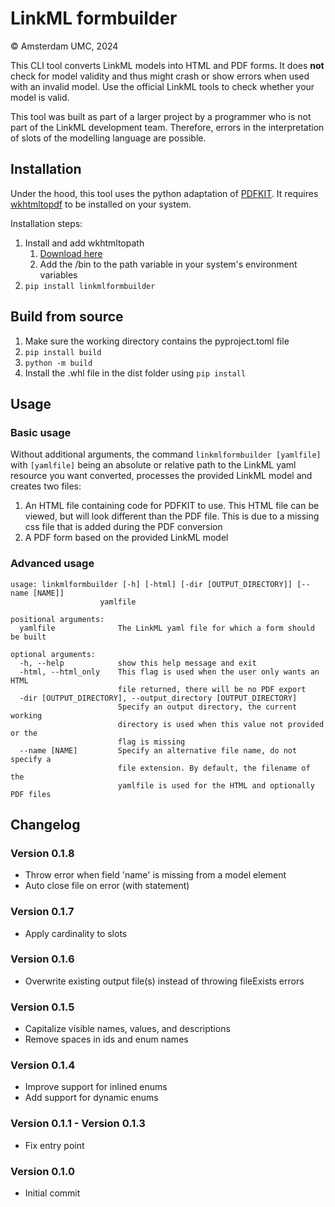 # LinkML formbuilder
&copy; Amsterdam UMC, 2024

This CLI tool converts LinkML models into HTML and PDF forms. It does **not** check for model validity and thus might crash or show errors when used with an invalid model. Use the official LinkML tools to check whether your model is valid. 

This tool was built as part of a larger project by a programmer who is not part of the LinkML development team. Therefore, errors in the interpretation of slots of the modelling language are possible. 

## Installation
Under the hood, this tool uses the python adaptation of [PDFKIT](https://pypi.org/project/pdfkit/). It requires [wkhtmltopdf](https://wkhtmltopdf.org/index.html) to be installed on your system.

Installation steps:
1. Install and add wkhtmltopath
    1. [Download here](https://wkhtmltopdf.org/downloads.html)
    2. Add the /bin to the path variable in your system's environment variables
2. ```pip install linkmlformbuilder```

## Build from source
1. Make sure the working directory contains the pyproject.toml file
2. ```pip install build```
3. ```python -m build```
4. Install the .whl file in the dist folder using ```pip install```

## Usage
### Basic usage
Without additional arguments, the command ```linkmlformbuilder [yamlfile]``` with ```[yamlfile]``` being an absolute or relative path to the LinkML yaml resource you want converted, processes the provided LinkML model and creates two files:
1. An HTML file containing code for PDFKIT to use. This HTML file can be viewed, but will look different than the PDF file. This is due to a missing css file that is added during the PDF conversion
2. A PDF form based on the provided LinkML model

### Advanced usage
```
usage: linkmlformbuilder [-h] [-html] [-dir [OUTPUT_DIRECTORY]] [--name [NAME]]
                    yamlfile

positional arguments:
  yamlfile              The LinkML yaml file for which a form should be built

optional arguments:
  -h, --help            show this help message and exit
  -html, --html_only    This flag is used when the user only wants an HTML
                        file returned, there will be no PDF export
  -dir [OUTPUT_DIRECTORY], --output_directory [OUTPUT_DIRECTORY]
                        Specify an output directory, the current working
                        directory is used when this value not provided or the
                        flag is missing
  --name [NAME]         Specify an alternative file name, do not specify a
                        file extension. By default, the filename of the
                        yamlfile is used for the HTML and optionally PDF files
```

## Changelog
### Version 0.1.8
- Throw error when field 'name' is missing from a model element
- Auto close file on error (with statement)
### Version 0.1.7
- Apply cardinality to slots
### Version 0.1.6
- Overwrite existing output file(s) instead of throwing fileExists errors
### Version 0.1.5
- Capitalize visible names, values, and descriptions
- Remove spaces in ids and enum names
### Version 0.1.4
- Improve support for inlined enums
- Add support for dynamic enums
### Version 0.1.1 - Version 0.1.3
- Fix entry point
### Version 0.1.0
- Initial commit
